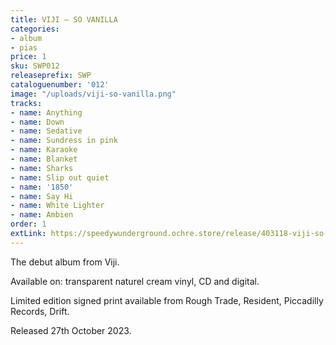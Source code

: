 ```yaml
---
title: VIJI – SO VANILLA
categories:
- album
- pias
price: 1
sku: SWP012
releaseprefix: SWP
cataloguenumber: '012'
image: "/uploads/viji-so-vanilla.png"
tracks:
- name: Anything
- name: Down
- name: Sedative
- name: Sundress in pink
- name: Karaoke
- name: Blanket
- name: Sharks
- name: Slip out quiet
- name: '1850'
- name: Say Hi
- name: White Lighter
- name: Ambien
order: 1
extLink: https://speedywunderground.ochre.store/release/403118-viji-so-vanilla
---
```


The debut album from Viji.

Available on: transparent naturel cream vinyl, CD and digital.

Limited edition signed print available from Rough Trade, Resident, Piccadilly Records, Drift.


Released 27th October 2023.